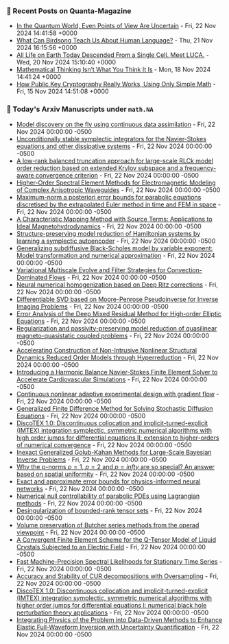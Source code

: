 ### 📝 Recent Posts on Quanta-Magazine
<!-- quanta starts -->
* <a href="https://www.quantamagazine.org/in-the-quantum-world-even-points-of-view-are-uncertain-20241122/">In the Quantum World, Even Points of View Are Uncertain</a> - Fri, 22 Nov 2024 14:41:58 +0000
* <a href="https://www.quantamagazine.org/what-can-birdsong-teach-us-about-human-language-20241121/">What Can Birdsong Teach Us About Human Language?</a> - Thu, 21 Nov 2024 16:15:56 +0000
* <a href="https://www.quantamagazine.org/all-life-on-earth-today-descended-from-a-single-cell-meet-luca-20241120/">All Life on Earth Today Descended From a Single Cell. Meet LUCA.</a> - Wed, 20 Nov 2024 15:10:40 +0000
* <a href="https://www.quantamagazine.org/mathematical-thinking-isnt-what-you-think-it-is-20241118/">Mathematical Thinking Isn’t What You Think It Is</a> - Mon, 18 Nov 2024 14:41:24 +0000
* <a href="https://www.quantamagazine.org/how-public-key-cryptography-really-works-20241115/">How Public Key Cryptography Really Works, Using Only Simple Math</a> - Fri, 15 Nov 2024 14:51:08 +0000
<!-- quanta ends -->

### 📝 Today's Arxiv Manuscripts under ``math.NA``
<!-- arxiv-math-na starts -->
* <a href="https://arxiv.org/abs/2411.13561">Model discovery on the fly using continuous data assimilation</a> - Fri, 22 Nov 2024 00:00:00 -0500
* <a href="https://arxiv.org/abs/2411.13569">Unconditionally stable symplectic integrators for the Navier-Stokes equations and other dissipative systems</a> - Fri, 22 Nov 2024 00:00:00 -0500
* <a href="https://arxiv.org/abs/2411.13571">A low-rank balanced truncation approach for large-scale RLCk model order reduction based on extended Krylov subspace and a frequency-aware convergence criterion</a> - Fri, 22 Nov 2024 00:00:00 -0500
* <a href="https://arxiv.org/abs/2411.13573">Higher-Order Spectral Element Methods for Electromagnetic Modeling of Complex Anisotropic Waveguides</a> - Fri, 22 Nov 2024 00:00:00 -0500
* <a href="https://arxiv.org/abs/2411.13617">Maximum-norm a posteriori error bounds for parabolic equations discretised by the extrapolated Euler method in time and FEM in space</a> - Fri, 22 Nov 2024 00:00:00 -0500
* <a href="https://arxiv.org/abs/2411.13772">A Characteristic Mapping Method with Source Terms: Applications to Ideal Magnetohydrodynamics</a> - Fri, 22 Nov 2024 00:00:00 -0500
* <a href="https://arxiv.org/abs/2411.13906">Structure-preserving model reduction of Hamiltonian systems by learning a symplectic autoencoder</a> - Fri, 22 Nov 2024 00:00:00 -0500
* <a href="https://arxiv.org/abs/2411.13913">Generalizing subdiffusive Black-Scholes model by variable exponent: Model transformation and numerical approximation</a> - Fri, 22 Nov 2024 00:00:00 -0500
* <a href="https://arxiv.org/abs/2411.13957">Variational Multiscale Evolve and Filter Strategies for Convection-Dominated Flows</a> - Fri, 22 Nov 2024 00:00:00 -0500
* <a href="https://arxiv.org/abs/2411.14084">Neural numerical homogenization based on Deep Ritz corrections</a> - Fri, 22 Nov 2024 00:00:00 -0500
* <a href="https://arxiv.org/abs/2411.14141">Differentiable SVD based on Moore-Penrose Pseudoinverse for Inverse Imaging Problems</a> - Fri, 22 Nov 2024 00:00:00 -0500
* <a href="https://arxiv.org/abs/2411.14151">Error Analysis of the Deep Mixed Residual Method for High-order Elliptic Equations</a> - Fri, 22 Nov 2024 00:00:00 -0500
* <a href="https://arxiv.org/abs/2411.14226">Regularization and passivity-preserving model reduction of quasilinear magneto-quasistatic coupled problems</a> - Fri, 22 Nov 2024 00:00:00 -0500
* <a href="https://arxiv.org/abs/2411.14262">Accelerating Construction of Non-Intrusive Nonlinear Structural Dynamics Reduced Order Models through Hyperreduction</a> - Fri, 22 Nov 2024 00:00:00 -0500
* <a href="https://arxiv.org/abs/2411.14315">Introducing a Harmonic Balance Navier-Stokes Finite Element Solver to Accelerate Cardiovascular Simulations</a> - Fri, 22 Nov 2024 00:00:00 -0500
* <a href="https://arxiv.org/abs/2411.14332">Continuous nonlinear adaptive experimental design with gradient flow</a> - Fri, 22 Nov 2024 00:00:00 -0500
* <a href="https://arxiv.org/abs/2411.14333">Generalized Finite Difference Method for Solving Stochastic Diffusion Equations</a> - Fri, 22 Nov 2024 00:00:00 -0500
* <a href="https://arxiv.org/abs/2411.14399">DiscoTEX 1.0: Discontinuous collocation and implicit-turned-explicit (IMTEX) integration symplectic, symmetric numerical algorithms with high order jumps for differential equations II: extension to higher-orders of numerical convergence</a> - Fri, 22 Nov 2024 00:00:00 -0500
* <a href="https://arxiv.org/abs/2411.14409">Inexact Generalized Golub-Kahan Methods for Large-Scale Bayesian Inverse Problems</a> - Fri, 22 Nov 2024 00:00:00 -0500
* <a href="https://arxiv.org/abs/2411.13567">Why the p-norms $p{=}1$, $p{=}2$ and $p{=}infty$ are so special? An answer based on spatial uniformity</a> - Fri, 22 Nov 2024 00:00:00 -0500
* <a href="https://arxiv.org/abs/2411.13848">Exact and approximate error bounds for physics-informed neural networks</a> - Fri, 22 Nov 2024 00:00:00 -0500
* <a href="https://arxiv.org/abs/2411.14031">Numerical null controllability of parabolic PDEs using Lagrangian methods</a> - Fri, 22 Nov 2024 00:00:00 -0500
* <a href="https://arxiv.org/abs/2411.14093">Desingularization of bounded-rank tensor sets</a> - Fri, 22 Nov 2024 00:00:00 -0500
* <a href="https://arxiv.org/abs/2411.14143">Volume preservation of Butcher series methods from the operad viewpoint</a> - Fri, 22 Nov 2024 00:00:00 -0500
* <a href="https://arxiv.org/abs/2307.11229">A Convergent Finite Element Scheme for the Q-Tensor Model of Liquid Crystals Subjected to an Electric Field</a> - Fri, 22 Nov 2024 00:00:00 -0500
* <a href="https://arxiv.org/abs/2404.16583">Fast Machine-Precision Spectral Likelihoods for Stationary Time Series</a> - Fri, 22 Nov 2024 00:00:00 -0500
* <a href="https://arxiv.org/abs/2405.06375">Accuracy and Stability of CUR decompositions with Oversampling</a> - Fri, 22 Nov 2024 00:00:00 -0500
* <a href="https://arxiv.org/abs/2401.08758">DiscoTEX 1.0: Discontinuous collocation and implicit-turned-explicit (IMTEX) integration symplectic, symmetric numerical algorithms with higher order jumps for differential equations I: numerical black hole perturbation theory applications</a> - Fri, 22 Nov 2024 00:00:00 -0500
* <a href="https://arxiv.org/abs/2406.05153">Integrating Physics of the Problem into Data-Driven Methods to Enhance Elastic Full-Waveform Inversion with Uncertainty Quantification</a> - Fri, 22 Nov 2024 00:00:00 -0500
<!-- arxiv-math-na ends -->
